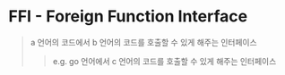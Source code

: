 # FFI - Foreign Function Interface

> a 언어의 코드에서 b 언어의 코드를 호출할 수 있게 해주는 인터페이스
>
> > e.g. go 언어에서 c 언어의 코드를 호출할 수 있게 해주는 인터페이스

